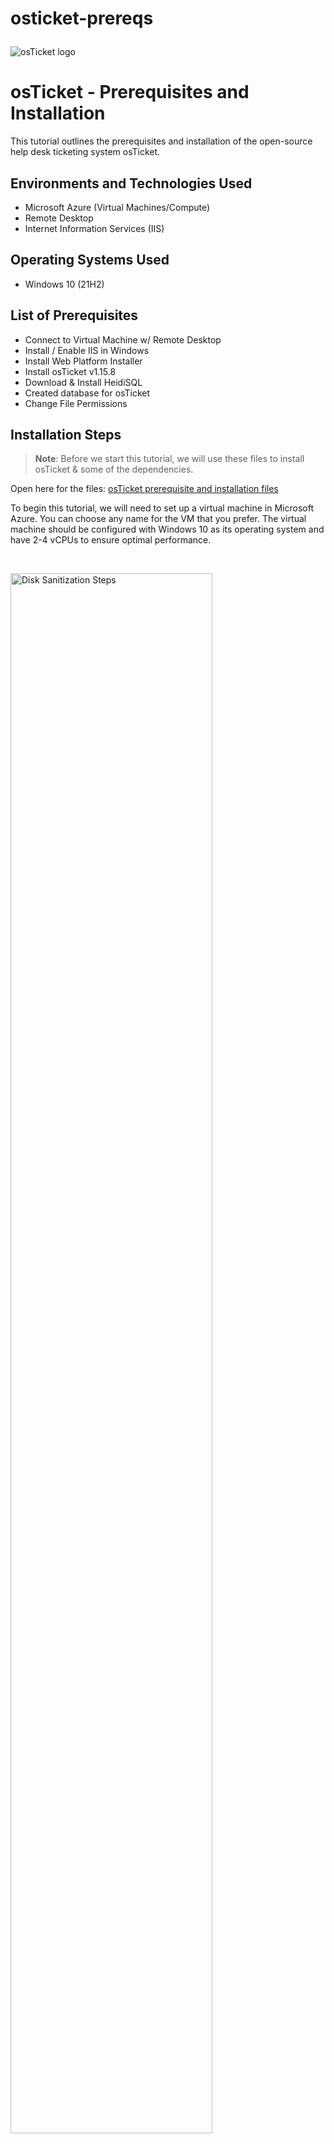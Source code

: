 # osticket-prereqs<p align="center">
<img src="https://i.imgur.com/Clzj7Xs.png" alt="osTicket logo"/>
</p>

<h1>osTicket - Prerequisites and Installation</h1>
This tutorial outlines the prerequisites and installation of the open-source help desk ticketing system osTicket.<br />



<h2>Environments and Technologies Used</h2>

- Microsoft Azure (Virtual Machines/Compute)
- Remote Desktop
- Internet Information Services (IIS)

<h2>Operating Systems Used </h2>

- Windows 10</b> (21H2)

<h2>List of Prerequisites</h2>

- Connect to Virtual Machine w/ Remote Desktop
- Install / Enable IIS in Windows 
- Install Web Platform Installer
- Install osTicket v1.15.8
- Download & Install HeidiSQL
- Created database for osTicket
- Change File Permissions

<h2>Installation Steps</h2>

>**Note**: Before we start this tutorial, we will use these files to install osTicket & some of the dependencies. 

Open here for the files: [osTicket prerequisite and installation files](https://drive.google.com/drive/u/0/folders/1APMfNyfNzcxZC6EzdaNfdZsUwxWYChf6)

To begin this tutorial, we will need to set up a virtual machine in Microsoft Azure. You can choose any name for the VM that you prefer. The virtual machine should be configured with Windows 10 as its operating system and have 2-4 vCPUs to ensure optimal performance.

<br>
<p>
  
  
<img src="https://i.imgur.com/EgaN4Z7.png" height="80%" width="80%" alt="Disk Sanitization Steps"/>
</p>
<p>
</p>
<br />

<p>
  
We will now connect to the VM with `Remote Desktop Connection`. Use the VM's public IPv4 to connect.
  
<img src="https://i.imgur.com/5luMEbS.png" height="80%" width="80%" alt="Disk Sanitization Steps"/>
</p>
<p>

</p>
<br />

<p>
  
After establishing a connection and accessing the virtual machine, the next step is to install the Web Platform Installer. To do so, we need to locate the `Control Panel` and select **Uninstall a program** from the 'Programs' section.
  
<img src="https://i.imgur.com/B7qxI43.png" height="80%" width="80%" alt="Disk Sanitization Steps"/> 
<img src="https://i.imgur.com/DplZJ1N.png" height="80%" width="80%" alt="Disk Sanitization Steps"/>
</p>
<p>
</p>
<br />


<p>

Once we have accessed the next page, we can proceed to select `Turn Windows features on or off` and then activate the `Internet Information Services` (IIS) from the list of available services. Turn on CGI, which is under **Applications Development Features**

<img src="https://i.imgur.com/WUN7tQ9.png" height="80%" width="80%" alt="Disk Sanitization Steps"/>
<img src="https://i.imgur.com/kCmXm10.png" height="80%" width="80%" alt="Disk Sanitization Steps"/>
</p>
<p>
</p>
<br />


<p>
        
After applying the changes, we will need to download/install `PHP Manager` & `rewrite module` from the installation files. After downloading those files, create a directory for `PHP`. 

>**Note**: Download the files on Google Drive through the **Windows VM**.
  
<img src="https://i.imgur.com/qoApMMC.png" height="80%" width="80%" alt="Disk Sanitization Steps"/>
</p>
<p>
</p>
<br />


<p>

From the installation files, download `PHP 7.3.8` and extract the contents into `c:/PHP`. After, download `VC_redist` and `MySQL 5.5.62`.

<img src="https://i.imgur.com/J4jPymw.png" height="80%" width="80%" alt="Disk Sanitization Steps"/>
</p>
<p>
</p>
<br />

<p>
  
We need to create a root password once ‘MySQL 5.5.62’ is downloaded. **Typical Setup** → **Launch Configuration Wizard** (after install) → **Standard Configuration** → **Create Password**. 

>**Note**: I suggest creating a notepad/notes to write usernames and passwords for this activity.
 
<img src="https://i.imgur.com/dMBP4s9.png" height="80%" width="80%" alt="Disk Sanitization Steps"/>
</p>
<p>
</p>
<br />

<p>
  
To register a new PHP version, we first need to access the IIS (Internet Information Services) by typing "IIS" in the Start menu and running it as an administrator. Once we have access, we can then open `PHP Manager` by double-clicking on it and selecting `Register new PHP version`.  
  
<img src="https://i.imgur.com/Onk3tUY.png" height="80%" width="80%" alt="Disk Sanitization Steps"/>
<img src="https://i.imgur.com/hcstAyq.png" height="80%" width="80%" alt="Disk Sanitization Steps"/>
</p>
<p>
</p>
<br />

<p>
  
After downloading the necessary files, we need to install and extract the osTicket file. Next, we should extract the file and copy the `"upload"` folder to the directory **c:\inetpub\wwwroot**. Then, we should rename the `"upload"` folder to `"osTicket"` within the **c:\inetpub\wwwroot directory**.
  
<img src="https://i.imgur.com/IyTuwts.png" height="80%" width="80%" alt="Disk Sanitization Steps"/>
<img src="https://i.imgur.com/ie0NaQA.png" height="80%" width="80%" alt="Disk Sanitization Steps"/>  
</p>
<p>
</p>
<br />

<p>
  
Open IIS & restart server. Once finished, go to **sites** → **default web site** → **osTicket** ; click on **Browse * :80**
  
<img src="https://i.imgur.com/9W0L8pC.png" height="80%" width="80%" alt="Disk Sanitization Steps"/>
</p>
<p>
</p>
<br />

<p>
  
After clicking **Browse * :80**, this selected browser will be presenting the osTicket installer page. Some recommendations will be disabled. 
  
<img src="https://i.imgur.com/14jDUKb.png" height="80%" width="80%" alt="Disk Sanitization Steps"/>
</p>
<p>
</p>
<br />

<p>
  
In IIS, we will go to **Sites** → **Default** → **osTicket**. We will double click `PHP Manager`, and click `enable or disable an extension`. From there, we will enable `php_imap.dll`, `php.intl.dll`, & `php_opcache.dll`. 

<img src="https://i.imgur.com/txv6rSx.png" height="80%" width="80%" alt="Disk Sanitization Steps"/>  
<img src="https://i.imgur.com/KiVyWyk.png" height="80%" width="80%" alt="Disk Sanitization Steps"/>
</p>
<p>
</p>
<br />

<p>
  
After enabling the PHP extensions, refresh the osTicket site.  
  
<img src="https://i.imgur.com/hwTYWm3.png" height="80%" width="80%" alt="Disk Sanitization Steps"/>
</p>
<p>
</p>
<br />

<p>
  
Rename `C:\inetpub\wwwroot\osTicket\include\ost-sampleconfig.php` → to `C:\inetpub\wwwroot\osTicket\include\ost-config.php.`

<img src="https://i.imgur.com/61IfDc2.png" height="80%" width="80%" alt="Disk Sanitization Steps"/>  
<img src="https://i.imgur.com/JdQ8M94.png" height="80%" width="80%" alt="Disk Sanitization Steps"/>
</p>
<p>
</p>
<br />

<p>
  
From here, we will change the **permissions** by right-clicking `ost-config` → select `properties` → select the `security` tab → select `advanced` → `disable inheritance` → `remove all` → `new permissions` → `everyone` → `all`. 
  
<img src="https://i.imgur.com/DCP8hM0.png" height="80%" width="80%" alt="Disk Sanitization Steps"/>
<img src="https://i.imgur.com/to12uJq.png" height="80%" width="80%" alt="Disk Sanitization Steps"/>
<img src="https://i.imgur.com/Ts7ofCJ.png" height="80%" width="80%" alt="Disk Sanitization Steps"/>
</p>
<p>
</p>
<br />

<p>
  
Next, we need to grant new permissions to all users and provide them with **full control**.  
  
<img src="https://i.imgur.com/U2QDUJI.png" height="80%" width="80%" alt="Disk Sanitization Steps"/>
</p>
<p>
</p>
<br />

<p>
  
Once you have returned to the browser window with the osTicket installer and clicked on **Continue**, a form will appear that you need to fill out before proceeding further.
  
<img src="https://i.imgur.com/gR3A7OF.png" height="80%" width="80%" alt="Disk Sanitization Steps"/>
</p>
<p>
</p>
<br />

<p>
  
>**Note**: Download and install HeidiSQL from Google Drive using the default settings that are available in the installation wizard.

Create a new session with the username `root` and the password when you created in **MySQL 5.5.62**. You will then connect to new session, and create a database as **"osTicket"**.   
  
<img src="https://i.imgur.com/Nl1rQbI.png" height="80%" width="80%" alt="Disk Sanitization Steps"/>
<img src="https://i.imgur.com/dSLUQYg.png" height="80%" width="80%" alt="Disk Sanitization Steps"/>
<img src="https://i.imgur.com/lCwOrzU.png" height="80%" width="80%" alt="Disk Sanitization Steps"/>
</p>
<p>
</p>
<br />

<p>
  
After creating the **"osTicket"** database, enter the details into the osTicket installer which will lead to osTicket being fully installed!

<img src="https://i.imgur.com/F6XTs05.png" height="80%" width="80%" alt="Disk Sanitization Steps"/>
<img src="https://i.imgur.com/7BA35Tq.png" height="80%" width="80%" alt="Disk Sanitization Steps"/>
</p>
<p>
</p>
<br />

<p>
  
When you click on `Your osTicket URL`, it will guide you as an **end user**. The portal will allow users to submit their tickets to request assistance from the help desk.
  
<img src="https://i.imgur.com/sqfoBXK.png" height="80%" width="80%" alt="Disk Sanitization Steps"/>
</p>
<p>
</p>
<br />

<p>
  
To do a clean up, we will need to delete the **setup** folder located at `C:\inetpub\wwwroot\osTicket`. Then, we change the permissions of `C:\inetpub\wwwroot\osTicket\include\ost-config.php` to **Read only**. Now, we can log in to the osTicket Admin Panel by visiting **`http://localhost/osTicket/scp/login.php`**.
  
<img src="https://i.imgur.com/ECGO3VI.png" height="80%" width="80%" alt="Disk Sanitization Steps"/>
</p>
<p>
</p>
<br />

<p>
  
Steps to set permissions of **Read only**: 
  
Right-click on `ost-config.php` → select `Properties` → choose the `Security` tab → click on `Advanced` → choose the `Everyone` principle → select the `Read` option as the preferred permissions.   
  
<img src="https://i.imgur.com/XgGqy7o.png" height="80%" width="80%" alt="Disk Sanitization Steps"/>
<img src="https://i.imgur.com/eaaiUcC.png" height="80%" width="80%" alt="Disk Sanitization Steps"/>
</p>
<p>
</p>
<br />

<p align="right"> Next Up <a href="https://github.com/0xbythesecond/post-install-config"> OSTicket Post Install Configuration </a></p>
